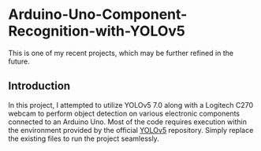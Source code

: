 # Arduino-Uno-Component-Recognition-with-YOLOv5
This is one of my recent projects, which may be further refined in the future.
## Introduction
In this project, I attempted to utilize YOLOv5 7.0 along with a Logitech C270 webcam to perform object detection on various electronic components connected to an Arduino Uno. Most of the code requires execution within the environment provided by the official [YOLOv5](https://github.com/ultralytics/yolov5/tree/v7.0) repository. Simply replace the existing files to run the project seamlessly.
